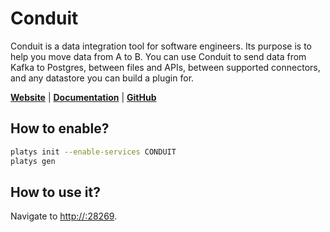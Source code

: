 # Conduit

Conduit is a data integration tool for software engineers. Its purpose is to help you move data from A to B. You can use Conduit to send data from Kafka to Postgres, between files and APIs, between supported connectors, and any datastore you can build a plugin for.

**[Website](https://conduit.io/)** | **[Documentation](https://www.conduit.io/docs/introduction/getting-started)** | **[GitHub](https://github.com/ConduitIO/conduit)**

## How to enable?

```bash
platys init --enable-services CONDUIT
platys gen
```

## How to use it?

Navigate to <http://:28269>.



